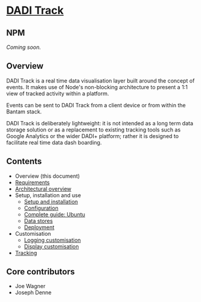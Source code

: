 # [DADI Track](https://github.com/dadi/track)

## NPM

_Coming soon._

## Overview

DADI Track is a real time data visualisation layer built around the concept of events. It makes use of Node's non-blocking architecture to present a 1:1 view of tracked activity within a platform.

Events can be sent to DADI Track from a client device or from within the Bantam stack.

DADI Track is deliberately lightweight: it is not intended as a long term data storage solution or as a replacement to existing tracking tools such as Google Analytics or the wider DADI+ platform; rather it is designed to facilitate real time data dash boarding.

## Contents

* Overview (this document)
* [Requirements](./requirements.md)
* [Architectural overview](./architecturalOverview.md)
* Setup, installation and use
	* [Setup and installation](./setupAndInstallation.md)
	* [Configuration](./configuration.md)
	* [Complete guide: Ubuntu](./installGuide.ubuntu.md)
	* [Data stores](./dataStores.md)
	* [Deployment](./deployment)
* Customisation
	* [Logging customisation](./loggingCustomisation.md)
	* [Display customisation](./displayCustomisation.md)
* [Tracking](./tracking.md)

## Core contributors

* Joe Wagner
* Joseph Denne